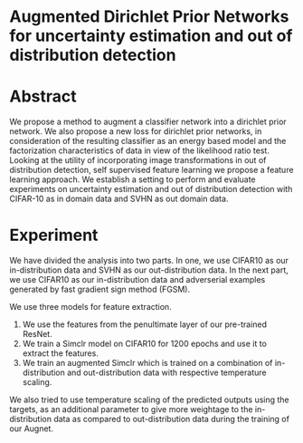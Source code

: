 # Augmented Dirichlet Prior Networks for uncertainty estimation and out of distribution detection

# Abstract #
We propose a method to augment a classifier network into a dirichlet prior network. We also propose a new loss for dirichlet prior networks, in consideration of the resulting classifier as an energy based model and the factorization characteristics of data in view of the likelihood ratio test. Looking at the utility of incorporating image transformations in out of distribution detection, self supervised feature learning we propose a feature learning approach. We establish a setting to perform and evaluate experiments on uncertainty estimation and out of distribution detection with CIFAR-10 as in domain data and SVHN as out domain data.

# Experiment #
We have divided the analysis into two parts. In one, we use CIFAR10 as our in-distribution data and SVHN as our out-distribution data. In the next part, we use CIFAR10 as our in-distribution data and adverserial examples generated by fast gradient sign method (FGSM).

We use three models for feature extraction.
1. We use the features from the penultimate layer of our pre-trained ResNet.
2. We train a Simclr model on CIFAR10 for 1200 epochs and use it to extract the features.
3. We train an augmented Simclr which is trained on a combination of in-distribution and out-distribution data with respective temperature scaling.

We also tried to use temperature scaling of the predicted outputs using the targets, as an additional parameter to give more weightage to the in-distribution data as compared to out-distribution data during the training of our Augnet.
